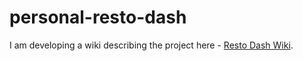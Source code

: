 # personal-resto-dash

I am developing a wiki describing the project here - [Resto Dash Wiki](https://github.com/peter-hinch/personal-resto-dash/wiki).
